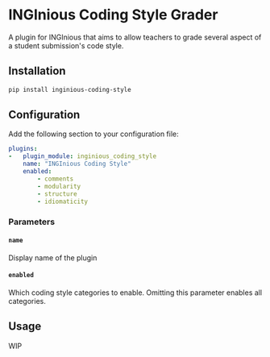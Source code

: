 # INGInious Coding Style Grader

A plugin for INGInious that aims to allow teachers to grade several aspect of a student submission's code style.

## Installation

```bash
pip install inginious-coding-style
```

## Configuration

Add the following section to your configuration file:

```yml
plugins: 
-   plugin_module: inginious_coding_style
    name: "INGInious Coding Style"
    enabled:
        - comments
        - modularity
        - structure
        - idiomaticity
```

### Parameters

#### `name`

Display name of the plugin

#### `enabled`

Which coding style categories to enable. Omitting this parameter enables all categories.


## Usage

WIP

